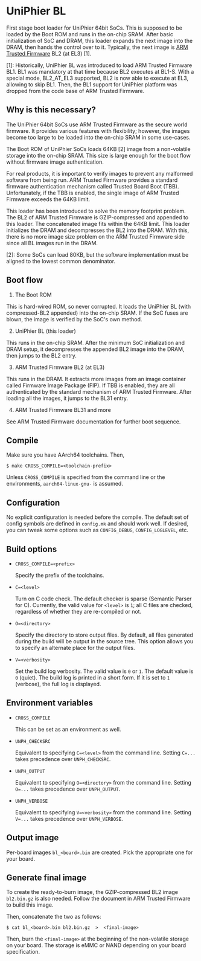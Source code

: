 UniPhier BL
===========

First stage boot loader for UniPhier 64bit SoCs.  This is supposed to be loaded
by the Boot ROM and runs in the on-chip SRAM.  After basic initialization of SoC
and DRAM, this loader expands the next image into the DRAM, then hands the
control over to it.  Typically, the next image is [ARM Trusted Firmware]
BL2 (at EL3) [1].

[ARM Trusted Firmware]: https://github.com/ARM-software/arm-trusted-firmware
[1]: Historically, UniPhier BL was introduced to load ARM Trusted Firmware BL1.
     BL1 was mandatory at that time because BL2 executes at BL1-S.  With a
     special mode, BL2_AT_EL3 supported, BL2 is now able to execute at EL3,
     allowing to skip BL1.  Then, the BL1 support for UniPhier platform was
     dropped from the code base of ARM Trusted Firmware.

Why is this necessary?
----------------------

The UniPhier 64bit SoCs use ARM Trusted Firmware as the secure world firmware.
It provides various features with flexibility; however, the images become too
large to be loaded into the on-chip SRAM in some use-cases.

The Boot ROM of UniPhier SoCs loads 64KB [2] image from a non-volatile storage
into the on-chip SRAM.  This size is large enough for the boot flow without
firmware image authentication.

For real products, it is important to verify images to prevent any malformed
software from being run.  ARM Trusted Firmware provides a standard firmware
authentication mechanism called Trusted Board Boot (TBB).  Unfortunately, if
the TBB is enabled, the single image of ARM Trusted Firmware exceeds the 64KB
limit.

This loader has been introduced to solve the memory footprint problem.  The BL2
of ARM Trusted Firmware is GZIP-compressed and appended to this loader.  The
concatenated image fits within the 64KB limit.  This loader initializes the DRAM
and decompresses the BL2 into the DRAM.  With this, there is no more image size
problem on the ARM Trusted Firmware side since all BL images run in the DRAM.

[2]: Some SoCs can load 80KB, but the software implementation must be aligned
     to the lowest common denominator.


Boot flow
---------

1. The Boot ROM

  This is hard-wired ROM, so never corrupted.  It loads the UniPhier BL (with
  compressed-BL2 appended) into the on-chip SRAM.  If the SoC fuses are blown,
  the image is verified by the SoC's own method.

2. UniPhier BL (this loader)

  This runs in the on-chip SRAM.  After the minimum SoC initialization and DRAM
  setup, it decompresses the appended BL2 image into the DRAM, then jumps to
  the BL2 entry.

3. ARM Trusted Firmware BL2 (at EL3)

  This runs in the DRAM.  It extracts more images from an image container called
  Firmware Image Package (FIP).  If TBB is enabled, they are all authenticated
  by the standard mechanism of ARM Trusted Firmware.  After loading all the
  images, it jumps to the BL31 entry.

4. ARM Trusted Firmware BL31 and more

  See ARM Trusted Firmware documentation for further boot sequence.


Compile
-------

Make sure you have AArch64 toolchains.  Then,

    $ make CROSS_COMPILE=<toolchain-prefix>

Unless `CROSS_COMPILE` is specified from the command line or the environments,
`aarch64-linux-gnu-` is assumed.


Configuration
-------------

No explicit configuration is needed before the compile.  The default set of
config symbols are defined in `config.mk` and should work well.  If desired,
you can tweak some options such as `CONFIG_DEBUG`, `CONFIG_LOGLEVEL`, etc.


Build options
-------------

- `CROSS_COMPILE=<prefix>`

  Specify the prefix of the toolchains.

- `C=<level>`

  Turn on C code check.  The default checker is sparse (Semantic Parser for C).
  Currently, the valid value for `<level>` is `1`; all C files are checked,
  regardless of whether they are re-compiled or not.

- `O=<directory>`

  Specify the directory to store output files.  By default, all files generated
  during the build will be output in the source tree.  This option allows you
  to specify an alternate place for the output files.

- `V=<verbosity>`

  Set the build log verbosity.  The valid value is `0` or `1`.
  The default value is `0` (quiet).  The build log is printed in a short form.
  If it is set to `1` (verbose), the full log is displayed.


Environment variables
---------------------

- `CROSS_COMPILE`

  This can be set as an environment as well.

- `UNPH_CHECKSRC`

  Equivalent to specifying `C=<level>` from the command line.
  Setting `C=...` takes precedence over `UNPH_CHECKSRC`.

- `UNPH_OUTPUT`

  Equivalent to specifying `O=<directory>` from the command line.
  Setting `O=...` takes precedence over `UNPH_OUTPUT`.

- `UNPH_VERBOSE`

  Equivalent to specifying `V=<verbosity>` from the command line.
  Setting `V=...` takes precedence over `UNPH_VERBOSE`.


Output image
------------

Per-board images `bl_<board>.bin` are created.  Pick the appropriate one for
your board.


Generate final image
--------------------

To create the ready-to-burn image, the GZIP-compressed BL2 image `bl2.bin.gz`
is also needed.  Follow the document in ARM Trusted Firmware to build this
image.

Then, concatenate the two as follows:

    $ cat bl_<board>.bin bl2.bin.gz  >  <final-image>

Then, burn the `<final-image>` at the beginning of the non-volatile storage on
your board.  The storage is eMMC or NAND depending on your board specification.
